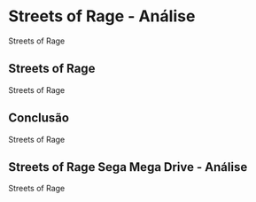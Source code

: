 ---
---

# Streets of Rage - Análise

Streets of Rage

## Streets of Rage

Streets of Rage

## Conclusão

Streets of Rage

## Streets of Rage Sega Mega Drive - Análise

Streets of Rage
